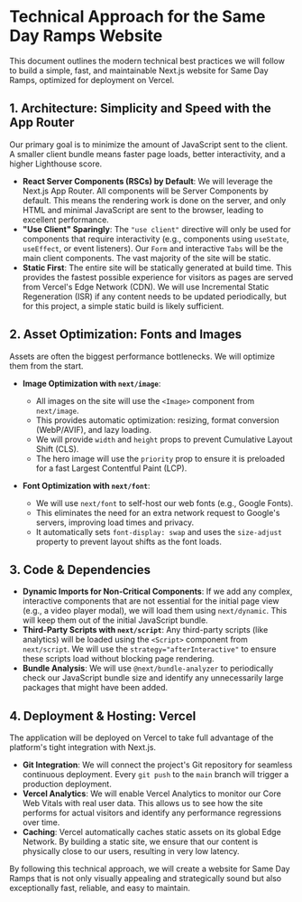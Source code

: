 # Technical Approach for the Same Day Ramps Website

This document outlines the modern technical best practices we will follow to build a simple, fast, and maintainable Next.js website for Same Day Ramps, optimized for deployment on Vercel.

## 1. Architecture: Simplicity and Speed with the App Router

Our primary goal is to minimize the amount of JavaScript sent to the client. A smaller client bundle means faster page loads, better interactivity, and a higher Lighthouse score.

-   **React Server Components (RSCs) by Default**: We will leverage the Next.js App Router. All components will be Server Components by default. This means the rendering work is done on the server, and only HTML and minimal JavaScript are sent to the browser, leading to excellent performance.
-   **"Use Client" Sparingly**: The `"use client"` directive will only be used for components that require interactivity (e.g., components using `useState`, `useEffect`, or event listeners). Our `Form` and interactive `Tabs` will be the main client components. The vast majority of the site will be static.
-   **Static First**: The entire site will be statically generated at build time. This provides the fastest possible experience for visitors as pages are served from Vercel's Edge Network (CDN). We will use Incremental Static Regeneration (ISR) if any content needs to be updated periodically, but for this project, a simple static build is likely sufficient.

## 2. Asset Optimization: Fonts and Images

Assets are often the biggest performance bottlenecks. We will optimize them from the start.

-   **Image Optimization with `next/image`**:
    -   All images on the site will use the `<Image>` component from `next/image`.
    -   This provides automatic optimization: resizing, format conversion (WebP/AVIF), and lazy loading.
    -   We will provide `width` and `height` props to prevent Cumulative Layout Shift (CLS).
    -   The hero image will use the `priority` prop to ensure it is preloaded for a fast Largest Contentful Paint (LCP).

-   **Font Optimization with `next/font`**:
    -   We will use `next/font` to self-host our web fonts (e.g., Google Fonts).
    -   This eliminates the need for an extra network request to Google's servers, improving load times and privacy.
    -   It automatically sets `font-display: swap` and uses the `size-adjust` property to prevent layout shifts as the font loads.

## 3. Code & Dependencies

-   **Dynamic Imports for Non-Critical Components**: If we add any complex, interactive components that are not essential for the initial page view (e.g., a video player modal), we will load them using `next/dynamic`. This will keep them out of the initial JavaScript bundle.
-   **Third-Party Scripts with `next/script`**: Any third-party scripts (like analytics) will be loaded using the `<Script>` component from `next/script`. We will use the `strategy="afterInteractive"` to ensure these scripts load without blocking page rendering.
-   **Bundle Analysis**: We will use `@next/bundle-analyzer` to periodically check our JavaScript bundle size and identify any unnecessarily large packages that might have been added.

## 4. Deployment & Hosting: Vercel

The application will be deployed on Vercel to take full advantage of the platform's tight integration with Next.js.

-   **Git Integration**: We will connect the project's Git repository for seamless continuous deployment. Every `git push` to the `main` branch will trigger a production deployment.
-   **Vercel Analytics**: We will enable Vercel Analytics to monitor our Core Web Vitals with real user data. This allows us to see how the site performs for actual visitors and identify any performance regressions over time.
-   **Caching**: Vercel automatically caches static assets on its global Edge Network. By building a static site, we ensure that our content is physically close to our users, resulting in very low latency.

By following this technical approach, we will create a website for Same Day Ramps that is not only visually appealing and strategically sound but also exceptionally fast, reliable, and easy to maintain. 